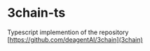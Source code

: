 # 3chain-ts

Typescript implemention of the repository [https://github.com/deagentAI/3chain](3chain)

